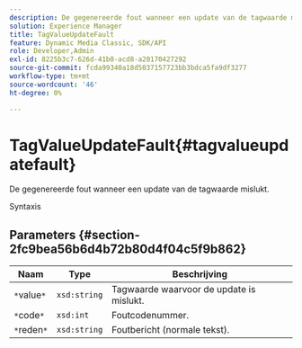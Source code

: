 ```yaml
---
description: De gegenereerde fout wanneer een update van de tagwaarde mislukt.
solution: Experience Manager
title: TagValueUpdateFault
feature: Dynamic Media Classic, SDK/API
role: Developer,Admin
exl-id: 8225b3c7-626d-41b0-acd8-a20170427292
source-git-commit: fcda99340a18d5037157723bb3bdca5fa9df3277
workflow-type: tm+mt
source-wordcount: '46'
ht-degree: 0%

---
```


# TagValueUpdateFault{#tagvalueupdatefault}

De gegenereerde fout wanneer een update van de tagwaarde mislukt.

Syntaxis

## Parameters {#section-2fc9bea56b6d4b72b80d4f04c5f9b862}

| Naam | Type | Beschrijving |
|---|---|---|
| `*`value`*` | `xsd:string` | Tagwaarde waarvoor de update is mislukt. |
| `*`code`*` | `xsd:int` | Foutcodenummer. |
| `*`reden`*` | `xsd:string` | Foutbericht (normale tekst). |
